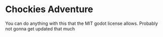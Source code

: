 # Chockies Adventure

You can do anything with this that the MIT godot license allows.  Probably not gonna get updated that much
